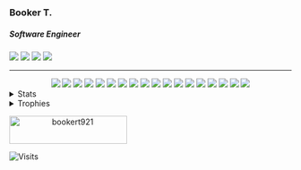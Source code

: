 ### Booker T.
##### Software Engineer

<div>
  <a href="mailto:bookert921@gmail.com?subject=From [GitHub]&body=Hello%20Booker%2C%0A%0AI%20am%20writing%20to%20you%20because..."><img src="https://img.shields.io/badge/e‑mail-D14836.svg?style=plastic&logo=GMail&logoColor=white"/></a>
  <a href="https://instagram.com/kerbooart"><img src="https://img.shields.io/badge/instagram-E4405F.svg?style=plastic&logo=instagram&logoColor=white"/></a>
  <a href="https://linkedin.com/in/bookert921"><img src="https://img.shields.io/badge/linkedin-0077B5.svg?style=plastic&logo=linkedin&logoColor=white"/></a>
  <a href="https://twitter.com/bookert921"><img src="https://img.shields.io/badge/twitter-1DA1F2.svg?style=plastic&logo=twitter&logoColor=white"/></a>
</div>

---

<div align="center">    
  <img src="https://img.shields.io/badge/JavaScript-★★★-323330?style=for-the-badge&logo=javascript&logoColor=f0db4f"/>
  <img src="https://img.shields.io/badge/Typscript-★★☆-3178c6?style=for-the-badge&logo=Typescript&logoColor=white"/>
  <img src="https://img.shields.io/badge/Vue.js-★★☆-42B883?style=for-the-badge&logo=Vue.js&logoColor=white"/>
  <img src="https://img.shields.io/badge/React.js-★★★-5fb3b3?style=for-the-badge&logo=React&logoColor=61dbfb"/>
  <img src="https://img.shields.io/badge/Angular-★★☆-dd1b16?style=for-the-badge&logo=Angular&logoColor=a6120d"/>
  <img src="https://img.shields.io/badge/Java-★★☆-f89820?style=for-the-badge&logo=java&logoColor=5382a1"/>
  <img src="https://img.shields.io/badge/Spring-★★☆-white?style=for-the-badge&logo=Spring&logoColor=7df223"/>
  <img src="https://img.shields.io/badge/Apache-★☆☆-f69824?style=for-the-badge&logo=Apache&logoColor=cc2336"/>
  <img src="https://img.shields.io/badge/Python-★☆☆-ffd43b?style=for-the-badge&logo=Python&logoColor=5a9fd4"/>
  <img src="https://img.shields.io/badge/Flask-★☆☆-white?style=for-the-badge&logo=Flask&logoColor=black"/>
  <img src="https://img.shields.io/badge/Graphql-★★★-161e26?style=for-the-badge&logo=Graphql&logoColor=e535ab"/>
  <img src="https://img.shields.io/badge/WebPack-★★★-1C78C0?style=for-the-badge&logo=WebPack&logoColor=white"/>
  <img src="https://img.shields.io/badge/ESLint-★★★-3a33d1?style=for-the-badge&logo=ESLint&logoColor=6464e2"/>
  <img src="https://img.shields.io/badge/GCS-★★☆-4285F4?style=for-the-badge&logo=Google%20Cloud&logoColor=fcbd06"/>
  <img src="https://img.shields.io/badge/AWS-★★★-23213e?style=for-the-badge&logo=amazon&logoColor=FF9900"/>
  <img src="https://img.shields.io/badge/Linux-★★★-d80150?style=for-the-badge&logo=linux&logoColor=black"/>
  <img src="https://img.shields.io/badge/MySQL-★★☆-white?style=for-the-badge&logo=MySQL&logoColor=4285F4"/>
  <img src="https://img.shields.io/badge/PostgresSQL-★★★-white?style=for-the-badge&logo=Postgresql&logoColor=4285F4"/>
</div>

<details>
  
  <summary>Stats</summary>
  
  <div align="center">
    <img width="490" height="165" src="https://github-readme-stats.vercel.app/api?username=bookert921&count_private=true&show_icons=true&theme=react"/>
  </div>

  <div>
    <img align="left" src="https://github-readme-stats.vercel.app/api/wakatime?username=@bookert921&theme=react"/>
    <img src="https://github-readme-stats.vercel.app/api/top-langs/?username=bookert921&theme=react"/>
  </div>
  
</details>

<details>
 
<summary>Trophies</summary>
  
  [![trophy](https://github-profile-trophy.vercel.app/?username=bookert921&margin-w=15&margin-h=15)](https://github.com/ryo-ma/github-profile-trophy)

</details>

<a align="center" href="https://www.buymeacoffee.com/bookert921"> <img  src="https://cdn.buymeacoffee.com/buttons/v2/default-orange.png" height="50" width="210" alt="bookert921" /></a>


![Visits](https://badges.pufler.dev/visits/bookert921/bookert921?color=black&logo=github&style=flat-square)
<!--
**bookert921/bookert921** is a ✨ _special_ ✨ repository because its `README.md` (this file) appears on your GitHub profile.

Here are some ideas to get you started:

- 🔭 I’m currently working on ...
- 🌱 I’m currently learning ...
- 👯 I’m looking to collaborate on ...
- 🤔 I’m looking for help with ...
- 💬 Ask me about ...
- 📫 How to reach me: ...
- 😄 Pronouns: ...
- ⚡ Fun fact: ...
-->

